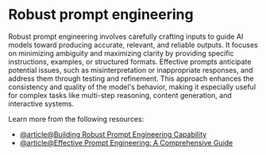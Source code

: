 # Robust prompt engineering

Robust prompt engineering involves carefully crafting inputs to guide AI models toward producing accurate, relevant, and reliable outputs. It focuses on minimizing ambiguity and maximizing clarity by providing specific instructions, examples, or structured formats. Effective prompts anticipate potential issues, such as misinterpretation or inappropriate responses, and address them through testing and refinement. This approach enhances the consistency and quality of the model's behavior, making it especially useful for complex tasks like multi-step reasoning, content generation, and interactive systems.

Learn more from the following resources:

- [@article@Building Robust Prompt Engineering Capability](https://aimresearch.co/product/building-robust-prompt-engineering-capability)
- [@article@Effective Prompt Engineering: A Comprehensive Guide](https://medium.com/@nmurugs/effective-prompt-engineering-a-comprehensive-guide-803160c571ed)
